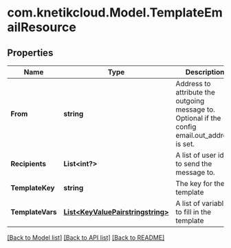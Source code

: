 # com.knetikcloud.Model.TemplateEmailResource
## Properties

Name | Type | Description | Notes
------------ | ------------- | ------------- | -------------
**From** | **string** | Address to attribute the outgoing message to. Optional if the config email.out_address is set. | [optional] [default to null]
**Recipients** | **List&lt;int?&gt;** | A list of user ids to send the message to. | [default to null]
**TemplateKey** | **string** | The key for the template | [default to null]
**TemplateVars** | [**List&lt;KeyValuePairstringstring&gt;**](KeyValuePairstringstring.md) | A list of variables to fill in the template | [optional] [default to null]

[[Back to Model list]](../README.md#documentation-for-models) [[Back to API list]](../README.md#documentation-for-api-endpoints) [[Back to README]](../README.md)

